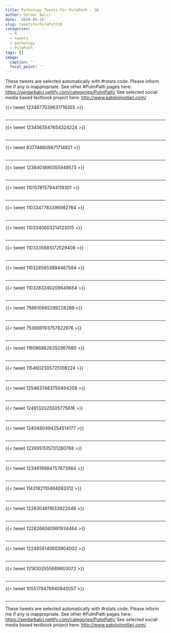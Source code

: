 ```yaml
---
title: Pathology Tweets For PulmPath - 30
author: Serdar Balci
date: '2020-05-15'
slug: tweetsForPulmPath30
categories:
  - R
  - tweets
  - pathology
  - PulmPath
tags: []
image:
  caption: ''
  focal_point: ''
---
```



These tweets are selected automatically with #rstats code. Please inform me if any is inappropriate.
See other #PulmPath pages here: https://serdarbalci.netlify.com/categories/PulmPath/ 
See selected social media based textbook project here: http://www.patolojinotlari.com/

{{< tweet 1234677039631716355 >}}
<br>
<br>
<hr>
{{< tweet 1234563547654324224 >}}
<br>
<br>
<hr>
{{< tweet 837746608871714821 >}}
<br>
<br>
<hr>
{{< tweet 1238401890355949573 >}}
<br>
<br>
<hr>
{{< tweet 1101578157944119301 >}}
<br>
<br>
<hr>
{{< tweet 1103347783396982784 >}}
<br>
<br>
<hr>
{{< tweet 1103340603214123015 >}}
<br>
<br>
<hr>
{{< tweet 1103335681072529408 >}}
<br>
<br>
<hr>
{{< tweet 1103285853894467584 >}}
<br>
<br>
<hr>
{{< tweet 1103283240209649664 >}}
<br>
<br>
<hr>
{{< tweet 756610665289228289 >}}
<br>
<br>
<hr>
{{< tweet 753669193757822976 >}}
<br>
<br>
<hr>
{{< tweet 1160868826352967680 >}}
<br>
<br>
<hr>
{{< tweet 1154602305725108224 >}}
<br>
<br>
<hr>
{{< tweet 1254637483750494208 >}}
<br>
<br>
<hr>
{{< tweet 1249132025505775616 >}}
<br>
<br>
<hr>
{{< tweet 1240480494254514177 >}}
<br>
<br>
<hr>
{{< tweet 1239951515701280768 >}}
<br>
<br>
<hr>
{{< tweet 1234619984757673984 >}}
<br>
<br>
<hr>
{{< tweet 1143182110494093312 >}}
<br>
<br>
<hr>
{{< tweet 1228304811633922048 >}}
<br>
<br>
<hr>
{{< tweet 1228266060991934464 >}}
<br>
<br>
<hr>
{{< tweet 1224859140603904002 >}}
<br>
<br>
<hr>
{{< tweet 1218302555689603072 >}}
<br>
<br>
<hr>
{{< tweet 1055179476940845057 >}}
<br>
<br>
<hr>


These tweets are selected automatically with #rstats code. Please inform me if any is inappropriate.
See other #PulmPath pages here: https://serdarbalci.netlify.com/categories/PulmPath/ 
See selected social media based textbook project here: http://www.patolojinotlari.com/
